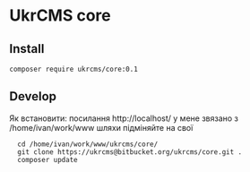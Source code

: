 UkrCMS core
=====

## Install

```
composer require ukrcms/core:0.1
```

## Develop

Як встановити:
  посилання http://localhost/ у мене звязано з /home/ivan/work/www
  шляхи підміняйте на свої
```
  cd /home/ivan/work/www/ukrcms/core/
  git clone https://ukrcms@bitbucket.org/ukrcms/core.git .
  composer update
```


